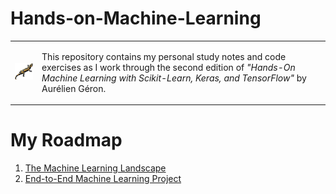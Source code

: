 # Hands-on-Machine-Learning

<table>
  <tr>
    <td align="center">
      <img src="imgs/bookcover.png" width="100px;" alt="Book cover"/>
    </td>
    <td align="left">
      <p>This repository contains my personal study notes and code exercises as I work through the second edition of <em>"Hands-On Machine Learning with Scikit-Learn, Keras, and TensorFlow"</em> by Aurélien Géron.</p>
    </td>
  </tr>
</table>
    
# My Roadmap
1) [The Machine Learning Landscape](https://github.com/RafaelaAbrahao/Hands-on-Machine-Learning/blob/main/01-Machine-Learning-Landscape.ipynb)
2) [End-to-End Machine Learning Project](https://github.com/RafaelaAbrahao/Hands-on-Machine-Learning/blob/main/02-End-to-End-Machine-Learning-Project.ipynb)

